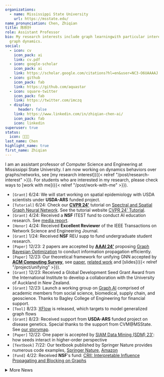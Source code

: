 ```yaml
---
organizations:
  - name: Mississippi State University
    url: https://msstate.edu/
name_pronunciation: Chen, Zhiqian
title: 陈枳扦
role: Assistant Professor
bio: My research interests include graph learningwith particular interest in
  graph dynamics.
social:
  - icon: cv
    icon_pack: ai
    link: cv.pdf
  - icon: google-scholar
    icon_pack: ai
    link: https://scholar.google.com/citations?hl=en&user=NC3-O6UAAAAJ
  - icon: github
    icon_pack: fab
    link: https://github.com/aquastar
  - icon: square-twitter
    icon_pack: fab
    link: https://twitter.com/imczq
  - display:
      header: false
    link: https://www.linkedin.com/in/zhiqian-chen-ai/
    icon_pack: fab
    icon: linkedin
superuser: true
status:
  icon: 👨🏻‍💻
last_name: Chen
highlight_name: true
first_name: Zhiqian
---
```

I am an assistant professor of Computer Science and Engineering at Mississippi State University. I am now working on dynamics behaviors over graphs/networks, see [my research interest]({{< relref "/post/research-interest" >}}). For students who are interested in my research, please check ways to [work with me]({{< relref "/post/work-with-me" >}}).

* `[Grant]` 6/24: We will start working on spatial epidemiology with USDA scientists under **USDA-ARS** funded project.
* `[Tutorial]` 6/24: Check our **[CVPR 24'](https://cvpr.thecvf.com/virtual/2024/tutorial/23726)** tutorial on <u>Spectral and Spatial Graph Neural Network</u>. See the tutorial website [CVPR 24' Tutorial](https://xgraph.team/course/cvpr24/).
* `[Grant]` 4/24: Received a **NSF** ITEST fund to conduct AI education research. See [media report](https://www.pressreader.com/usa/starkville-daily-news/20240515/281526526156691).
* `[Honor]` 4/24: Received **Excellent Reviewer** of the IEEE Transactions on Network Science and Engineering Journal. 
* `[Grant]` 1/24: Received **NSF** REU supp to fund undergraduate student research. 
* `[Paper]` 12/23: 2 papers are accepted by **[AAAI 24'](https://aaai.org/aaai-conference/)** proposing <u>Graph Bayesian Optimization</u> to conduct information propagation efficiently.
* `[Paper]` 12/23:  Our theoretical framework for unifying GNN accepted by **[ACM Computing Survey](https://dl.acm.org/journal/csur)**, see [paper](https://dl.acm.org/doi/10.1145/3627816), [related work](https://github.com/XGraph-Team/Spectral-Graph-Survey) and [slides]({{< relref "/project/unifying" >}}). 
* `[Grant]` 12/23: Received a Global Development Seed Grant
  Award from the International Institute to develop a collaboration with the University of Auckland in New Zealand.  
* `[Grant]` 12/23: Launch a working group on <u>Graph AI</u> comprised of academic members from social science, biomedical, supply chain, and geoscience. Thanks to Bagley College of Engineering for financial support.  
* `[Tool]` 8/23: [XFlow](https://xflow.network/) is released, which targets to model generalized graph flows  
* `[Grant]` 8/23: Received support from **USDA-ARS** funded project on disease genetics. Special thanks to the support from CVM@MSState. See [our storymap](https://storymaps.arcgis.com/stories/4569acf3a05944c99360029dd7029a96).
* `[Paper]` 12/22: One paper is accepted by [SIAM Data Mining (SDM) 23'](https://www.siam.org/conferences/cm/conference/sdm23): how seeds interact in higher-order perspective
* `[Textbook]` 7/22: Our textbook published by Springer Nature provides numerous code examples, [Springer Nature](https://link.springer.com/book/10.1007/978-3-030-96756-7), [Amazon](https://www.amazon.com/Machine-Learning-Computer-Scientists-Analysts/dp/3030967557)
* `[Fund]` 4/22: Received **NSF**'s fund: [CRII: Interpretable Influence Propagating and Blocking on Graphs](https://www.nsf.gov/awardsearch/showAward?AWD_ID=2153369&HistoricalAwards=false)

<details>
  <summary>More News</summary>

- `[Paper]` 12/21: One paper about Graph Wavelet is accepted by [SIAM Data Mining (SDM) 22'](https://www.siam.org/conferences/cm/conference/sdm22) with SIAM Early Career Travel Award
- `[Tutorial]` 5/21: See our [tutorial Spreading Model for Epidemics](https://beiyulincs.github.io/pub/sdm_tutorial_21.html) ([GNN, RNN, SIR and PDE](/files/SDM21-part2.pptx)) in [SDM 21'](https://www.siam.org/conferences/cm/conference/sdm21)
* `[Paper & Award]` 9/20: Papers on Kalman filtering and school redistricting are accepted by [ACM SIGSPATIAL 20'](https://sigspatial2020.sigspatial.org) with (**Best Paper Award**)
* `[Paper]` 12/19: [Unsupervised learning for material discovery](https://www.nature.com/articles/s41467-019-13214-1) is published in **Nature Communications**.
  * Selected as 22nd of Top 50 Chemistry and Materials Sciences Articles [Top 50 Collection](https://www.nature.com/collections/giacagiaca)

</details>
